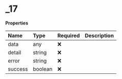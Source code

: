# \_17

**Properties**

| Name    | Type    | Required | Description |
| :------ | :------ | :------- | :---------- |
| data    | any     | ❌       |             |
| detail  | string  | ❌       |             |
| error   | string  | ❌       |             |
| success | boolean | ❌       |             |
